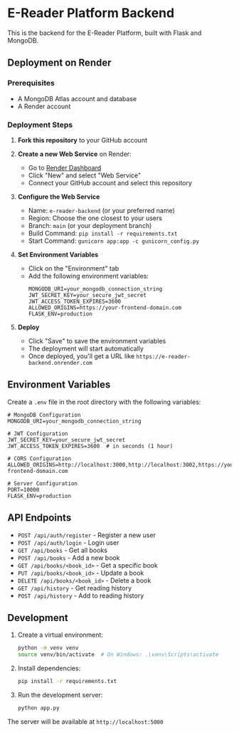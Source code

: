 # E-Reader Platform Backend

This is the backend for the E-Reader Platform, built with Flask and MongoDB.

## Deployment on Render

### Prerequisites
- A MongoDB Atlas account and database
- A Render account

### Deployment Steps

1. **Fork this repository** to your GitHub account

2. **Create a new Web Service** on Render:
   - Go to [Render Dashboard](https://dashboard.render.com/)
   - Click "New" and select "Web Service"
   - Connect your GitHub account and select this repository

3. **Configure the Web Service**
   - Name: `e-reader-backend` (or your preferred name)
   - Region: Choose the one closest to your users
   - Branch: `main` (or your deployment branch)
   - Build Command: `pip install -r requirements.txt`
   - Start Command: `gunicorn app:app -c gunicorn_config.py`

4. **Set Environment Variables**
   - Click on the "Environment" tab
   - Add the following environment variables:
     ```
     MONGODB_URI=your_mongodb_connection_string
     JWT_SECRET_KEY=your_secure_jwt_secret
     JWT_ACCESS_TOKEN_EXPIRES=3600
     ALLOWED_ORIGINS=https://your-frontend-domain.com
     FLASK_ENV=production
     ```

5. **Deploy**
   - Click "Save" to save the environment variables
   - The deployment will start automatically
   - Once deployed, you'll get a URL like `https://e-reader-backend.onrender.com`

## Environment Variables

Create a `.env` file in the root directory with the following variables:

```
# MongoDB Configuration
MONGODB_URI=your_mongodb_connection_string

# JWT Configuration
JWT_SECRET_KEY=your_secure_jwt_secret
JWT_ACCESS_TOKEN_EXPIRES=3600  # in seconds (1 hour)

# CORS Configuration
ALLOWED_ORIGINS=http://localhost:3000,http://localhost:3002,https://your-frontend-domain.com

# Server Configuration
PORT=10000
FLASK_ENV=production
```

## API Endpoints

- `POST /api/auth/register` - Register a new user
- `POST /api/auth/login` - Login user
- `GET /api/books` - Get all books
- `POST /api/books` - Add a new book
- `GET /api/books/<book_id>` - Get a specific book
- `PUT /api/books/<book_id>` - Update a book
- `DELETE /api/books/<book_id>` - Delete a book
- `GET /api/history` - Get reading history
- `POST /api/history` - Add to reading history

## Development

1. Create a virtual environment:
   ```bash
   python -m venv venv
   source venv/bin/activate  # On Windows: .\venv\Scripts\activate
   ```

2. Install dependencies:
   ```bash
   pip install -r requirements.txt
   ```

3. Run the development server:
   ```bash
   python app.py
   ```

The server will be available at `http://localhost:5000`
